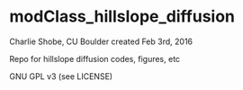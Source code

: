 # modClass_hillslope_diffusion
Charlie Shobe, CU Boulder
 created Feb 3rd, 2016

Repo for hillslope diffusion codes, figures, etc

GNU GPL v3 (see LICENSE)
